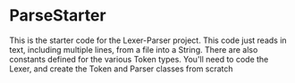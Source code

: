 # ParseStarter
This is the starter code for the Lexer-Parser project. This code just reads in text, including multiple lines, from
a file into a String. There are also constants defined for the various Token types. You'll need to code the Lexer, and 
create the Token and Parser classes from scratch
